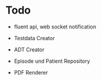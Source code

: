 # Todo
- fluent api, web socket notification

- Testdata Creator
- ADT Creator
- Episode und Patient Repository
- PDF Renderer
